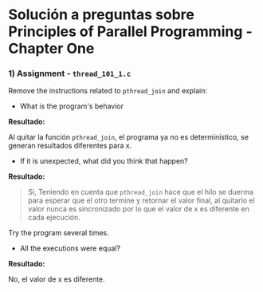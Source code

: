 # Solución a preguntas sobre Principles of Parallel Programming - Chapter One

### 1) Assignment - `thread_101_1.c`

Remove the instructions related to `pthread_join` and explain:

- What is the program's behavior

**Resultado:**

Al quitar la función `pthread_join`, el programa ya no es determinístico, se generan resultados diferentes para x.

- If it is unexpected, what did you think that happen?
 
**Resultado:**
>Si, Teniendo en cuenta que `pthread_join` hace que el hilo se duerma para esperar que el otro termine y retornar el valor final, al quitarlo el valor nunca es sincronizado por lo que el valor de x es diferente en cada ejecución.

Try the program several times.

- All the executions were equal?
 
**Resultado:**

No, el valor de x es diferente.

